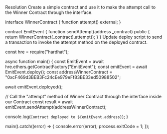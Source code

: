 Resolution
Create a simple contract and use it to make the attempt call to the Winner Contract through the interface.

interface WinnerContract {
    function attempt() external;
}

contract EmitEvent {
    function sendAttempt(address _contract) public {
        return WinnerContract(_contract).attempt();
    }
}
Update deploy script to send a transaction to invoke the attempt method on the deployed contract.

const hre = require("hardhat");

async function main() {
  const EmitEvent = await hre.ethers.getContractFactory("EmitEvent");
  const emitEvent = await EmitEvent.deploy();
  const addressWinnerContract = "0xcF469d3BEB3Fc24cEe979eFf83BE33ed50988502";

  await emitEvent.deployed();

  // Call the "attempt" method of Winner Contract through the interface inside our Contract
  const result = await emitEvent.sendAttempt(addressWinnerContract);

  console.log(`Contract deployed to ${emitEvent.address}`);
}

main().catch((error) => {
  console.error(error);
  process.exitCode = 1;
});
